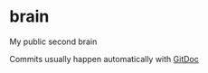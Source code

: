 # brain

My public second brain

Commits usually happen automatically with [GitDoc](https://marketplace.visualstudio.com/items?itemName=vsls-contrib.gitdoc)
